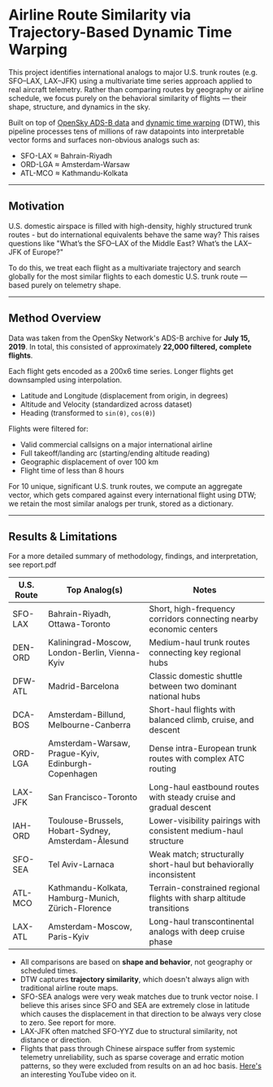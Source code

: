 # Airline Route Similarity via Trajectory-Based Dynamic Time Warping

This project identifies international analogs to major U.S. trunk routes (e.g. SFO–LAX, LAX–JFK) using a multivariate time series approach applied to real aircraft telemetry. Rather than comparing routes by geography or airline schedule, we focus purely on the behavioral similarity of flights — their shape, structure, and dynamics in the sky.

Built on top of [OpenSky ADS-B data](https://opensky-network.org/data/scientific) and [dynamic time warping](https://cs.fit.edu/~pkc/papers/tdm04.pdf) (DTW), this pipeline processes tens of millions of raw datapoints into interpretable vector forms and surfaces non-obvious analogs such as:

* SFO-LAX ≈ Bahrain-Riyadh
* ORD-LGA ≈ Amsterdam-Warsaw
* ATL-MCO ≈ Kathmandu-Kolkata

---

## Motivation

U.S. domestic airspace is filled with high-density, highly structured trunk routes - but do international equivalents behave the same way? This raises questions like "What’s the SFO–LAX of the Middle East? What’s the LAX–JFK of Europe?"

To do this, we treat each flight as a multivariate trajectory and search globally for the most similar flights to each domestic U.S. trunk route — based purely on telemetry shape.

---

## Method Overview

Data was taken from the OpenSky Network's ADS-B archive for **July 15, 2019**. In total, this consisted of approximately **22,000 filtered, complete flights**. 

Each flight gets encoded as a 200x6 time series. Longer flights get downsampled using interpolation. 

* Latitude and Longitude (displacement from origin, in degrees)
* Altitude and Velocity (standardized across dataset)
* Heading (transformed to `sin(θ)`, `cos(θ)`)

Flights were filtered for:

* Valid commercial callsigns on a major international airline
* Full takeoff/landing arc (starting/ending altitude reading)
* Geographic displacement of over 100 km
* Flight time of less than 8 hours

For 10 unique, significant U.S. trunk routes, we compute an aggregate vector, which gets compared against every international flight using DTW; we retain the most similar analogs per trunk, stored as a dictionary. 

---

## Results & Limitations

For a more detailed summary of methodology, findings, and interpretation, see report.pdf

| U.S. Route | Top Analog(s)                                       | Notes                                                                |
|------------|-----------------------------------------------------|----------------------------------------------------------------------|
| SFO-LAX    | Bahrain-Riyadh, Ottawa-Toronto                      | Short, high-frequency corridors connecting nearby economic centers   |
| DEN-ORD    | Kaliningrad-Moscow, London-Berlin, Vienna-Kyiv      | Medium-haul trunk routes connecting key regional hubs                |
| DFW-ATL    | Madrid-Barcelona                                    | Classic domestic shuttle between two dominant national hubs          |
| DCA-BOS    | Amsterdam-Billund, Melbourne-Canberra               | Short-haul flights with balanced climb, cruise, and descent          |
| ORD-LGA    | Amsterdam-Warsaw, Prague-Kyiv, Edinburgh-Copenhagen | Dense intra-European trunk routes with complex ATC routing           |
| LAX-JFK    | San Francisco-Toronto                               | Long-haul eastbound routes with steady cruise and gradual descent    |
| IAH-ORD    | Toulouse-Brussels, Hobart-Sydney, Amsterdam-Ålesund | Lower-visibility pairings with consistent medium-haul structure      |
| SFO-SEA    | Tel Aviv-Larnaca                                    | Weak match; structurally short-haul but behaviorally inconsistent    |
| ATL-MCO    | Kathmandu-Kolkata, Hamburg-Munich, Zürich-Florence  | Terrain-constrained regional flights with sharp altitude transitions |
| LAX-ATL    | Amsterdam-Moscow, Paris-Kyiv                        | Long-haul transcontinental analogs with deep cruise phase            |

* All comparisons are based on **shape and behavior**, not geography or scheduled times.
* DTW captures **trajectory similarity**, which doesn't always align with traditional airline route maps.
* SFO-SEA analogs were very weak matches due to trunk vector noise. I believe this arises since SFO and SEA are extremely close in latitude which causes the displacement in that direction to be always very close to zero. See report for more.
* LAX-JFK often matched SFO-YYZ due to structural similarity, not distance or direction.
* Flights that pass through Chinese airspace suffer from systemic telemetry unreliability, such as sparse coverage and erratic motion patterns, so they were excluded from results on an ad hoc basis. [Here's](https://www.youtube.com/watch?v=sJPxjVASlBc) an interesting YouTube video on it.

